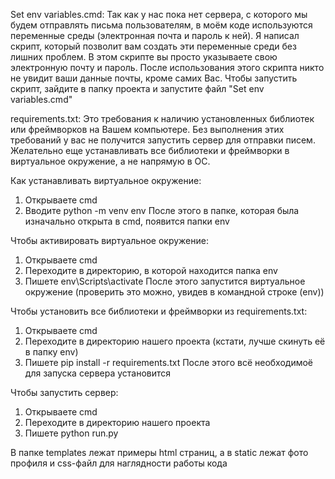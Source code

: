 Set env variables.cmd:
Так как у нас пока нет сервера, с которого мы будем отправлять письма пользователям, в моём коде используются переменные среды (электронная почта и пароль к ней). Я написал скрипт, который позволит вам создать эти переменные среди без лишних проблем. В этом скрипте вы просто указываете свою электронную почту и пароль. После использования этого скрипта никто не увидит ваши данные почты, кроме самих Вас. Чтобы запустить скрипт, зайдите в папку проекта и запустите файл "Set env variables.cmd"

requirements.txt:
Это требования к наличию установленных библиотек или фреймворков на Вашем компьютере. Без выполнения этих требований у вас не получится запустить сервер для отправки писем. Желательно еще устанавливать все библиотеки и фреймворки в виртуальное окружение, а не напрямую в ОС.

Как устанавливать виртуальное окружение: 
1) Открываете cmd
2) Вводите python -m venv env
После этого в папке, которая была изначально открыта в cmd, появится папки env

Чтобы активировать виртуальное окружение:
1) Открываете cmd
2) Переходите в директорию, в которой находится папка env
3) Пишете env\Scripts\activate
После этого запустится виртуальное окружение (проверить это можно, увидев в командной строке (env))

Чтобы установить все библиотеки и фреймворки из requirements.txt:
1) Открываете cmd
2) Переходите в директорию нашего проекта (кстати, лучше скинуть её в папку env)
3) Пишете pip install -r requirements.txt
После этого всё необходимоё для запуска сервера установится

Чтобы запустить сервер:
1) Открываете cmd
2) Переходите в директорию нашего проекта
3) Пишете python run.py

В папке templates лежат примеры html страниц, а в static лежат фото профиля и css-файл для наглядности работы кода
